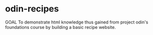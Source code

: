 # odin-recipes

GOAL
To demonstrate html knowledge thus gained from project odin's foundations course by building a basic recipe website.


